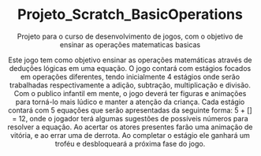 <h1 align="center">Projeto_Scratch_BasicOperations</h1>

 <p align="center">Projeto para o curso de desenvolvimento de jogos, com o objetivo de ensinar as operações matematicas basicas</p>

 <p align="center">
 Este jogo tem como objetivo ensinar as operações matemáticas através de deduções lógicas em uma
equação. O jogo contará com estágios focados em operações diferentes, tendo inicialmente 4
estágios onde serão trabalhadas respectivamente a adição, subtração, multiplicação e divisão. Com
o publico infantil em mente, o jogo deverá ter figuras e animações para torná-lo mais lúdico e
manter a atenção da criança.
Cada estágio contará com 5 equações que serão apresentadas da seguinte forma: 5 + [] = 12, onde o
jogador terá algumas sugestões de possíveis números para resolver a equação. Ao acertar os atores
presentes farão uma animação de vitória, e ao errar uma de derrota. Ao completar o estágio ele
ganhará um troféu e desbloqueará a próxima fase do jogo.

 </p>
